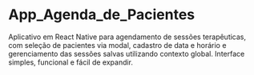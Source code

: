 # App_Agenda_de_Pacientes
Aplicativo em React Native para agendamento de sessões terapêuticas, com seleção de pacientes via modal, cadastro de data e horário e gerenciamento das sessões salvas utilizando contexto global. Interface simples, funcional e fácil de expandir.
